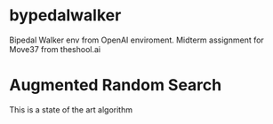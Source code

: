 # bypedalwalker
Bipedal Walker env from OpenAI enviroment. Midterm assignment for Move37 from theshool.ai

# Augmented Random Search
This is a state of the art algorithm
